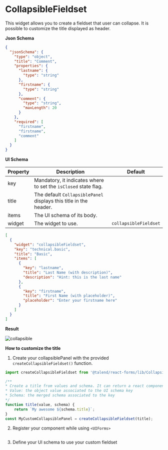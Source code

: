 # CollapsibleFieldset

This widget allows you to create a fieldset that user can collapse.
It is possible to customize the title displayed as header.

**Json Schema**

```json
{
  "jsonSchema": {
    "type": "object",
    "title": "Comment",
    "properties": {
      "lastname": {
        "type": "string"
      },
      "firstname": {
        "type": "string"
      },
      "comment": {
        "type": "string",
        "maxLength": 20
      }
    },
    "required": [
      "firstname",
      "firstname",
      "comment"
    ]
  }
}
```

**UI Schema**

| Property | Description | Default |
|---|---|---|
| key | Mandatory, it indicates where to set the `isClosed` state flag. |  |
| title | The default `CollapsiblePanel` displays this title in the header. |  |
| items | The UI schema of its body. |  |
| widget | The widget to use. | `collapsibleFieldset` |

```json
[
  {
    "widget": "collapsibleFieldset",
    "key": "technical.basic",
    "title": "Basic",
    "items": [
      {
        "key": "lastname",
        "title": "Last Name (with description)",
        "description": "Hint: this is the last name"
      },
      {
        "key": "firstname",
        "title": "First Name (with placeholder)",
        "placeholder": "Enter your firstname here"
      }
    ]
  }
]
```

**Result**

![collapsible](screenshot.jpg)

**How to customize the title**

1. Create your collapsiblePanel with the provided `createCollapsibleFieldset()` function.
```javascript
import createCollapsibleFieldset from '@talend/react-forms/lib/CollapsibleFieldset';

/**
* Create a title from values and schema. It can return a react component instance.
* Value: the object value associated to the UI schema key
* Schema: the merged schema associated to the key
*/
function title(value, schema) {
	return `My awesome ${schema.title}`;
}
const MyCustomCollapsiblePanel = createCollapsibleFieldset(title);
```

2. Register your component while using `<UIForms>`
```javascript

```

3. Define your UI schema to use your custom fieldset
```javascript

```
